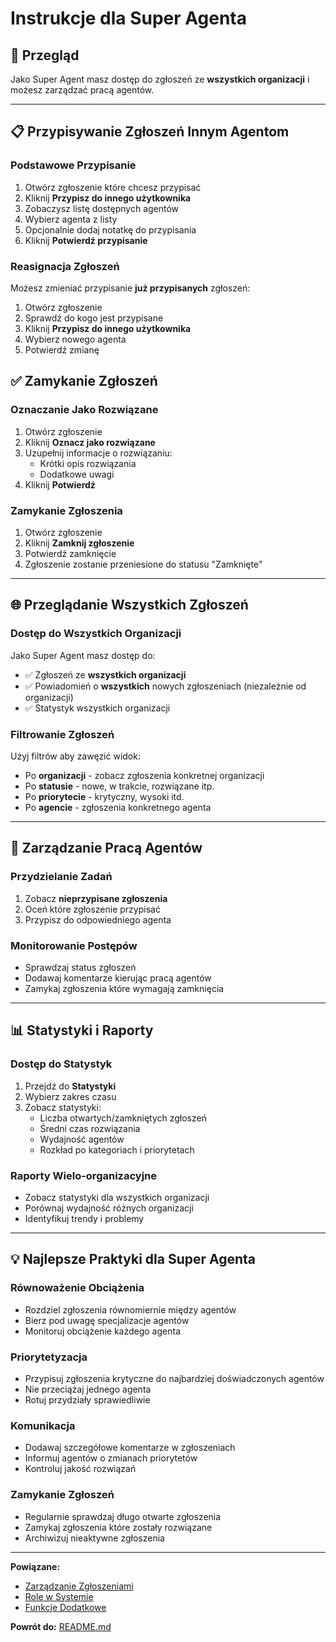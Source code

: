 # Instrukcje dla Super Agenta

## 🎯 Przegląd

Jako Super Agent masz dostęp do zgłoszeń ze **wszystkich organizacji** i możesz zarządzać pracą agentów.

---

## 📋 Przypisywanie Zgłoszeń Innym Agentom

### Podstawowe Przypisanie

1. Otwórz zgłoszenie które chcesz przypisać
2. Kliknij **Przypisz do innego użytkownika**
3. Zobaczysz listę dostępnych agentów
4. Wybierz agenta z listy
5. Opcjonalnie dodaj notatkę do przypisania
6. Kliknij **Potwierdź przypisanie**

### Reasignacja Zgłoszeń

Możesz zmieniać przypisanie **już przypisanych** zgłoszeń:

1. Otwórz zgłoszenie
2. Sprawdź do kogo jest przypisane
3. Kliknij **Przypisz do innego użytkownika**
4. Wybierz nowego agenta
5. Potwierdź zmianę


## ✅ Zamykanie Zgłoszeń

### Oznaczanie Jako Rozwiązane

1. Otwórz zgłoszenie
2. Kliknij **Oznacz jako rozwiązane**
3. Uzupełnij informacje o rozwiązaniu:
   - Krótki opis rozwiązania
   - Dodatkowe uwagi
4. Kliknij **Potwierdź**

### Zamykanie Zgłoszenia

1. Otwórz zgłoszenie
2. Kliknij **Zamknij zgłoszenie**
3. Potwierdź zamknięcie
4. Zgłoszenie zostanie przeniesione do statusu "Zamknięte"

---

## 🌐 Przeglądanie Wszystkich Zgłoszeń

### Dostęp do Wszystkich Organizacji

Jako Super Agent masz dostęp do:

- ✅ Zgłoszeń ze **wszystkich organizacji**
- ✅ Powiadomień o **wszystkich** nowych zgłoszeniach (niezależnie od organizacji)
- ✅ Statystyk wszystkich organizacji

### Filtrowanie Zgłoszeń

Użyj filtrów aby zawęzić widok:

- Po **organizacji** - zobacz zgłoszenia konkretnej organizacji
- Po **statusie** - nowe, w trakcie, rozwiązane itp.
- Po **priorytecie** - krytyczny, wysoki itd.
- Po **agencie** - zgłoszenia konkretnego agenta

---

## 👥 Zarządzanie Pracą Agentów

### Przydzielanie Zadań

1. Zobacz **nieprzypisane zgłoszenia**
2. Oceń które zgłoszenie przypisać
3. Przypisz do odpowiedniego agenta

### Monitorowanie Postępów

- Sprawdzaj status zgłoszeń
- Dodawaj komentarze kierując pracą agentów
- Zamykaj zgłoszenia które wymagają zamknięcia

---

## 📊 Statystyki i Raporty

### Dostęp do Statystyk

1. Przejdź do **Statystyki**
2. Wybierz zakres czasu
3. Zobacz statystyki:
   - Liczba otwartych/zamkniętych zgłoszeń
   - Średni czas rozwiązania
   - Wydajność agentów
   - Rozkład po kategoriach i priorytetach

### Raporty Wielo-organizacyjne

- Zobacz statystyki dla wszystkich organizacji
- Porównaj wydajność różnych organizacji
- Identyfikuj trendy i problemy

---

## 💡 Najlepsze Praktyki dla Super Agenta

### Równoważenie Obciążenia

- Rozdziel zgłoszenia równomiernie między agentów
- Bierz pod uwagę specjalizacje agentów
- Monitoruj obciążenie każdego agenta

### Priorytetyzacja

- Przypisuj zgłoszenia krytyczne do najbardziej doświadczonych agentów
- Nie przeciążaj jednego agenta
- Rotuj przydziały sprawiedliwie

### Komunikacja

- Dodawaj szczegółowe komentarze w zgłoszeniach
- Informuj agentów o zmianach priorytetów
- Kontroluj jakość rozwiązań

### Zamykanie Zgłoszeń

- Regularnie sprawdzaj długo otwarte zgłoszenia
- Zamykaj zgłoszenia które zostały rozwiązane
- Archiwizuj nieaktywne zgłoszenia

---

**Powiązane:**
- [Zarządzanie Zgłoszeniami](09_zgloszenia.md)
- [Role w Systemie](02_role_w_systemie.md)
- [Funkcje Dodatkowe](12_funkcje_dodatkowe.md)

**Powrót do:** [README.md](README.md)

